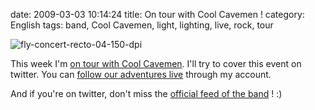 date: 2009-03-03 10:14:24
title: On tour with Cool Cavemen !
category: English
tags: band, Cool Cavemen, light, lighting, live, rock, tour

![fly-concert-recto-04-150-dpi](/static/uploads/2009/fly-concert-recto-04-150-dpi.png)

This week I'm [on tour with Cool Cavemen](http://coolcavemen.com/2009/tournee-nationale/). I'll try to cover this event on twitter. You can [follow our adventures live](http://twitter.com/kdeldycke) through my account.

And if you're on twitter, don't miss the [official feed of the band](http://twitter.com/coolcavemen) ! :)
